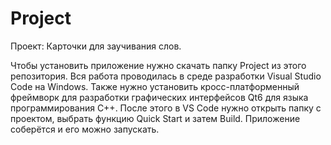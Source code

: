# Project

Проект: Карточки для заучивания слов.

Чтобы установить приложение нужно скачать папку Project из этого репозитория. Вся работа проводилась в среде разработки Visual Studio Code на Windows. Также нужно установить кросс-платформенный фреймворк для разработки графических интерфейсов Qt6 для языка программирования C++. После этого в VS Code нужно открыть папку с проектом, выбрать функцию Quick Start и затем Build. Приложение соберётся и его можно запускать.
